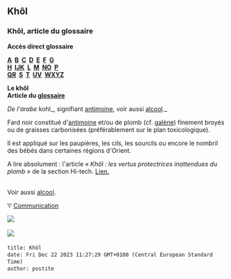## Khôl
### Khôl, article du glossaire
 **Accès direct glossaire**

**[A](a.html)  [B](b.html)  [C](c.html)  [D](d.html)  [E](e.html)  [F](f.html)  [G](g.html)  
[H](h.html)  [IJK](ijk.html)  [L](l.html)  [M](m.html)  [NO](no.html)  [P](p.html)  
[QR](qr.html)  [S](s.html)  [T](t.html)  [UV](uv.html)  [WXYZ](wxyz.html)**

**Le khôl  
Article du [glossaire](glossaire.html)**

_De l'arabe_ kohl_, signifiant [antimoine](antimoine.html), voir aussi [alcool](alcool.html)._

Fard noir constitué d'[antimoine](antimoine.html) et/ou de plomb (cf. [galène](galene.html)) finement broyés ou de graisses carbonisées (préférablement sur le plan toxicologique).

Il est appliqué sur les paupières, les cils, les sourcils ou encore le nombril des bébés dans certaines régions d'Orient.

A lire absolument : l'article « _Khôl : les vertus protectrices inattendues du plomb_ » de la section Hi-tech. [Lien.](hitechvertusplomb.html)  
 

Voir aussi [alcool](alcool.html).



![](images/flechebas.gif) [Communication](http://www.artrealite.com/annonceurs.htm) 

[![](https://cbonvin.fr/sites/regie.artrealite.com/visuels/campagne1.png)](index-2.html#20131014)

![](https://cbonvin.fr/sites/regie.artrealite.com/visuels/campagne2.png)
```
title: Khôl
date: Fri Dec 22 2023 11:27:29 GMT+0100 (Central European Standard Time)
author: postite
```
